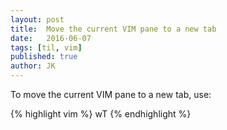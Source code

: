 ```yaml
---
layout: post
title:  Move the current VIM pane to a new tab
date:   2016-06-07
tags: [til, vim]
published: true
author: JK
---
```


To move the current VIM pane to a new tab, use:

{% highlight vim %}
<Ctrl>wT
{% endhighlight %}
